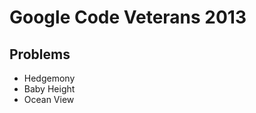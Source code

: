 Google Code Veterans 2013
=========================

## Problems
* Hedgemony
* Baby Height
* Ocean View
